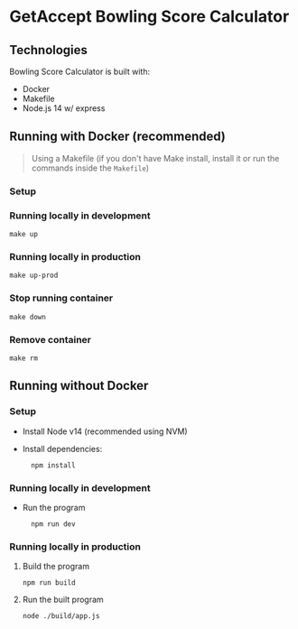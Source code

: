 # GetAccept Bowling Score Calculator 

## Technologies

Bowling Score Calculator is built with:

- Docker
- Makefile
- Node.js 14 w/ express

## Running with Docker (recommended)

> Using a Makefile (if you don't have Make install, install it or run the commands inside the `Makefile`)

### Setup

### Running locally in development

```
make up
```

### Running locally in production

```
make up-prod
```

### Stop running container

```
make down
```

### Remove container

```
make rm
```

## Running without Docker

### Setup

- Install Node v14 (recommended using NVM)

- Install dependencies:

        npm install

### Running locally in development

- Run the program

        npm run dev

### Running locally in production

1.  Build the program

        npm run build

2.  Run the built program

        node ./build/app.js
